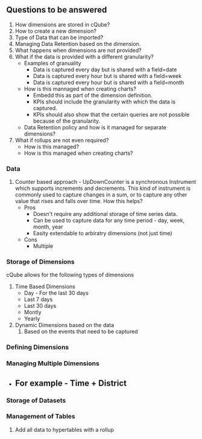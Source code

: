 ## Questions to be answered
1. How dimensions are stored in cQube?
2. How to create a new dimension?
3. Type of Data that can be imported?
4. Managing Data Retention based on the dimension.
5. What happens when dimensions are not provided?
6. What if the data is provided with a different granularity?
    - Examples of granuality
        - Data is captured every day but is shared with a field=date
        - Data is captured every hour but is shared with a field=week
        - Data is captured every hour but is shared with a field=month
    - How is this mannaged when creating charts?
        - Embedd this as part of the dimension definition.
        - KPIs should include the granularity with which the data is captured.
        - KPIs should also show that the certain queries are not possible because of the granularity.
    - Data Retention policy and how is it managed for separate dimensions?
7. What if rollups are not even required?
    - How is this managed?
    - How is this managed when creating charts?

### Data
1. Counter based approach - UpDownCounter is a synchronous Instrument which supports increments and decrements. This kind of instrument is commonly used to capture changes in a sum, or to capture any other value that rises and falls over time. How this helps?
    - Pros
        - Doesn't require any additional storage of time series data.
        - Can be used to capture data for any time period - day, week, month, year
        - Easity extendable to arbiratry dimensions (not just time)
    - Cons
        - Multiple

### Storage of Dimensions
cQube allows for the following types of dimensions
1. Time Based Dimensions
    - Day - For the last 30 days
    - Last 7 days
    - Last 30 days
    - Montly
    - Yearly
2. Dynamic Dimensions based on the data
    1. Based on the events that need to be captured

### Defining Dimensions


### Managing Multiple Dimensions
- For example - Time + District
    - 

### Storage of Datasets


### Management of Tables
1. Add all data to hypertables with a rollup